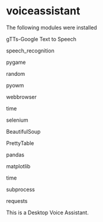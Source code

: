 # voiceassistant

The following modules were installed

gTTs-Google Text to Speech

speech_recognition

pygame

random

pyowm

webbrowser

time

selenium

BeautifulSoup

PrettyTable

pandas

matplotlib

time

subprocess

requests

This is a Desktop Voice Assistant.
